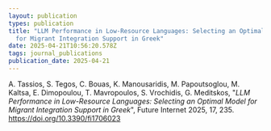 ```yaml
---
layout: publication
types: publication
title: "LLM Performance in Low-Resource Languages: Selecting an Optimal Model
  for Migrant Integration Support in Greek"
date: 2025-04-21T10:56:20.578Z
tags: journal_publications
publication_date: 2025-04-21
---
```

<!--StartFragment-->

A. Tassios, S. Tegos, C. Bouas, K. Manousaridis, M. Papoutsoglou, M. Kaltsa, E. Dimopoulou, T. Mavropoulos, S. Vrochidis, G. Meditskos, "*LLM Performance in Low-Resource Languages: Selecting an Optimal Model for Migrant Integration Support in Greek*", Future Internet 2025, 17, 235. https://doi.org/10.3390/fi1706023

<!--EndFragment-->
